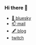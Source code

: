 ### Hi there 👋

- [🦋 bluesky](https://bsky.app/profile/craftgear.bsky.social)
- [📫 mail](mailto:craftgear+biz@gmail.com)
- [🖋️ blog](https://craftgear.github.io)
- [twitch](https://www.twitch.tv/shun__suke__)
<!--
**craftgear/craftgear** is a ✨ _special_ ✨ repository because its `README.md` (this file) appears on your GitHub profile.

Here are some ideas to get you started:

- 🔭 I’m currently working on ...
- 🌱 I’m currently learning ...
- 👯 I’m looking to collaborate on ...
- 🤔 I’m looking for help with ...
- 💬 Ask me about ...
- 📫 How to reach me: ...
- 😄 Pronouns: ...
- ⚡ Fun fact: ...
-->

